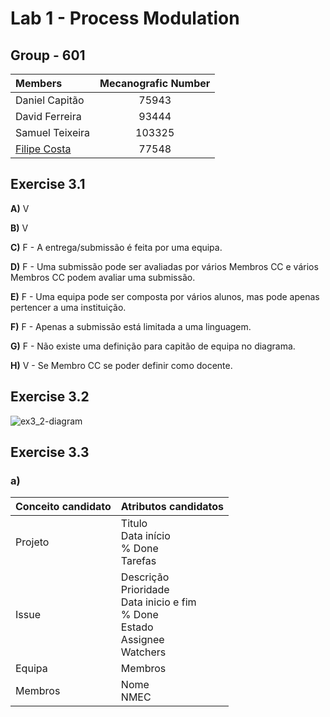 # Lab 1 - Process Modulation

## Group - **601**

|   Members                     | Mecanografic Number  |
|   :-                          |   :-:                |
| Daniel Capitão | 75943 |
| David Ferreira | 93444 |
| Samuel Teixeira | 103325 |
| <u>Filipe Costa</u> | 77548 |

## Exercise 3.1

**A)** V

**B)** V

**C)** F - A entrega/submissão é feita por uma equipa.

**D)** F - Uma submissão pode ser avaliadas por vários Membros CC e vários Membros CC podem avaliar uma submissão.

**E)** F - Uma equipa pode ser composta por vários alunos, mas pode apenas pertencer a uma instituição.

**F)** F - Apenas a submissão está limitada a uma linguagem.

**G)** F - Não existe uma definição para capitão de equipa no diagrama.

**H)** V - Se Membro CC se poder definir como docente.

<div style="page-break-after: always;"></div>

## Exercise 3.2

![ex3_2-diagram]()

<div style="page-break-after: always;"></div>

## Exercise 3.3
### a)

| Conceito candidato | Atributos candidatos |
| - | - |
| Projeto | Titulo <br> Data início <br> % Done <br> Tarefas|
| Issue | Descrição <br> Prioridade <br> Data inicio e fim <br> % Done <br> Estado <br> Assignee <br> Watchers |
| Equipa | Membros |
| Membros | Nome <br> NMEC |

<div style="page-break-after: always;"></div>
